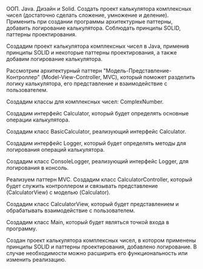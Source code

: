 ООП. Java. Дизайн и Solid.
Создать проект калькулятора комплексных чисел (достаточно сделать сложение, умножение и деление).
Применить при создании программы архитектурные паттерны, добавить логирование калькулятора.
Соблюдать принципы SOLID, паттерны проектирования.



Cоздадим проект калькулятора комплексных чисел в Java, применив принципы SOLID и некоторые паттерны проектирования, а также добавим логирование калькулятора.

Рассмотрим архитектурный паттерн "Модель-Представление-Контроллер" (Model-View-Controller, MVC), который поможет разделить логику калькулятора, его представление и взаимодействие с пользователем.

Создадим классы для комплексных чисел:
ComplexNumber.

Создадим интерфейс Calculator, который будет определять основные операции калькулятора.

Создадим класс BasicCalculator, реализующий интерфейс Calculator.

Создадим интерфейс Logger, который будет определять методы для логирования операций калькулятора.

Создадим класс ConsoleLogger, реализующий интерфейс Logger, для логирования в консоль.

Реализуем паттерн MVC. 
Создадим класс CalculatorController, который будет служить контроллером и связывать представление (CalculatorView) с моделью (Calculator).

Создадим класс CalculatorView, который будет представлением и обрабатывать взаимодействие с пользователем.

Создадим класс Main, который будет являться точкой входа в программу.


Создан проект калькулятора комплексных чисел, в котором применены принципы SOLID и паттерны проектирования, добавлено логирование. В случае необходимости можно расширить его функциональность или изменить реализацию.



